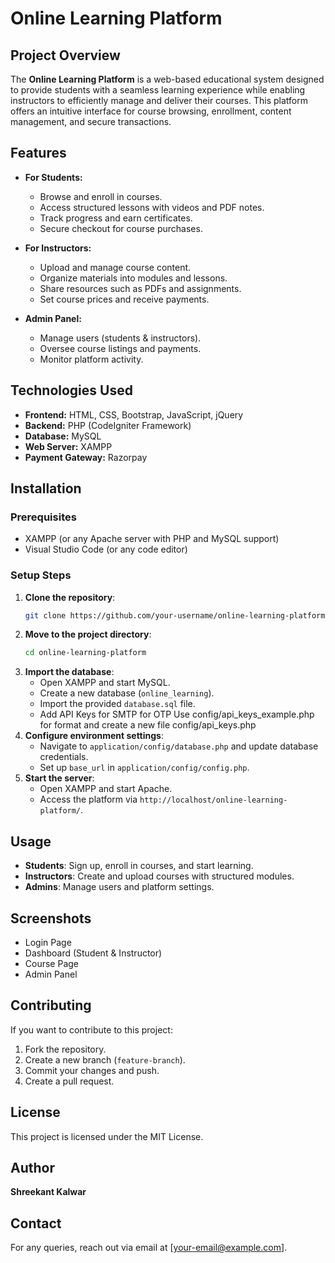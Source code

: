 # Online Learning Platform

## Project Overview

The **Online Learning Platform** is a web-based educational system designed to provide students with a seamless learning experience while enabling instructors to efficiently manage and deliver their courses. This platform offers an intuitive interface for course browsing, enrollment, content management, and secure transactions.

## Features

- **For Students:**

  - Browse and enroll in courses.
  - Access structured lessons with videos and PDF notes.
  - Track progress and earn certificates.
  - Secure checkout for course purchases.

- **For Instructors:**

  - Upload and manage course content.
  - Organize materials into modules and lessons.
  - Share resources such as PDFs and assignments.
  - Set course prices and receive payments.

- **Admin Panel:**

  - Manage users (students & instructors).
  - Oversee course listings and payments.
  - Monitor platform activity.

## Technologies Used

- **Frontend:** HTML, CSS, Bootstrap, JavaScript, jQuery
- **Backend:** PHP (CodeIgniter Framework)
- **Database:** MySQL
- **Web Server:** XAMPP
- **Payment Gateway:** Razorpay

## Installation

### Prerequisites

- XAMPP (or any Apache server with PHP and MySQL support)
- Visual Studio Code (or any code editor)

### Setup Steps

1. **Clone the repository**:
   ```bash
   git clone https://github.com/your-username/online-learning-platform.git
   ```
2. **Move to the project directory**:
   ```bash
   cd online-learning-platform
   ```
3. **Import the database**:
   - Open XAMPP and start MySQL.
   - Create a new database (`online_learning`).
   - Import the provided `database.sql` file.
   - Add API Keys for SMTP for OTP Use config/api_keys_example.php for format and create a new file config/api_keys.php
4. **Configure environment settings**:
   - Navigate to `application/config/database.php` and update database credentials.
   - Set up `base_url` in `application/config/config.php`.
5. **Start the server**:
   - Open XAMPP and start Apache.
   - Access the platform via `http://localhost/online-learning-platform/`.

## Usage

- **Students**: Sign up, enroll in courses, and start learning.
- **Instructors**: Create and upload courses with structured modules.
- **Admins**: Manage users and platform settings.

## Screenshots

- Login Page
- Dashboard (Student & Instructor)
- Course Page
- Admin Panel

## Contributing

If you want to contribute to this project:

1. Fork the repository.
2. Create a new branch (`feature-branch`).
3. Commit your changes and push.
4. Create a pull request.

## License

This project is licensed under the MIT License.

## Author

**Shreekant Kalwar**

## Contact

For any queries, reach out via email at [your-email@example.com].
